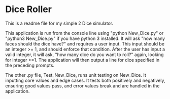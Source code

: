 # Dice Roller
This is a readme file for my simple 2 Dice simulator.

This application is run from the console line using "python New_Dice.py" or "python3 New_Dice.py" if you have python 3 installed. It will ask "how many faces should the dice have?" and requires a user input. This input should be an integer >= 1, and should enforce that condition. After the user has input a valid integer, it will ask, "how many dice do you want to roll?" again, looking for integer >=1. The application will then output a line for dice specified in the preceding prompts. 

The other .py file, Test_New_Dice, runs unit testing on New_Dice. It inputting core values and edge cases. It tests both positively and negatively, ensuring good values pass, and error values break and are handled in the application.
